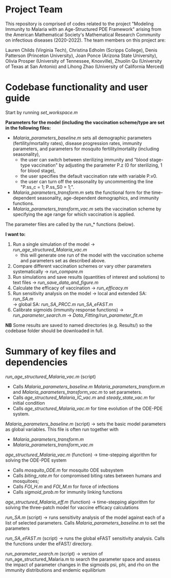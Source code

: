 # Project Team

This repository is comprised of codes related to the project "Modeling Immunity to Malaria with an Age-Structured PDE Framework" arising from the American Mathematical Society's Mathematical Research Community on infectious diseases (2020-2022). The team members on this project are:

Lauren Childs (Virginia Tech), Christina Edholm (Scripps College), Denis Patterson (Princeton University), Joan Ponce (Arizona State University), Olivia Prosper (University of Tennessee, Knoxville), Zhuolin Qu (University of Texas at San Antonio) and Lihong Zhao (University of California Merced)

# Codebase functionality and user guide

Start by running _set_workspace.m_

**Parameters for the model (including the vaccination scheme/type are set in the following files:**

- _Malaria_parameters_baseline.m_ sets all demographic parameters (fertility/mortality rates), disease progression rates, immunity parameters, and parameters for mosquito fertility/mortality (including seasonality),
  - the user can switch between sterilizing immunity and "blood stage-type vaccination" by adjusting the parameter P.z (0 for sterilizing, 1 for blood stage),
  - the user specifies the default vaccination rate with variable P.v0.
  - the user can turn off the seasonality by uncommenting the line "P.ss_c = 1; P.ss_S0 = 1;".
- _Malaria_parameters_transform.m_ sets the functional form for the time-dependent seasonality, age-dependent demographics, and immunity functions.
- _Malaria_parameters_transform_vac.m_ sets the vaccination scheme by specifying the age range for which vaccination is applied.

The parameter files are called by the run_* functions (below). 

**I want to:**

1. Run a single simulation of the model -> _run_age_structured_Malaria_vac.m_
    - this will generate one run of the model with the vaccination scheme and parameters set as described above.
2. Compare different vaccination schemes or vary other parameters systematically -> _run_compare.m_
3. Run simulations and save results (quantities of interest and solutions) to text files -> _run_save_data_and_figure.m_
4. Calculate the efficacy of vaccination -> _run_efficacy.m_
5. Run sensitivity analysis on the model 
  -> local and extended SA: _run_SA.m_  
  -> global SA: _run_SA_PRCC.m_ _run_SA_eFAST.m_
6. Calibrate sigmoids (immunity response functions) -> _run_parameter_search.m_ -> _Data_Fitting/run_parameter_fit.m_

**NB** Some results are saved to named directories (e.g. Results/) so the codebase folder should be downloaded in full.

# Summary of key files and dependencies

_run_age_structured_Malaria_vac.m_ (script) 
 - Calls _Malaria_parameters_baseline.m_ _Malaria_parameters_transform.m_ and _Malaria_parameters_transform_vac.m_ to set parameters.
 - Calls _age_structured_Malaria_IC_vac.m_ and _steady_state_vac.m_ for initial condition
 - Calls _age_structured_Malaria_vac.m_ for time evolution of the ODE-PDE system.

_Malaria_parameters_baseline.m_ (script) -> sets the basic model parameters as global variables. This file is often run together with
 - _Malaria_parameters_transform.m_  
 - _Malaria_parameters_transform_vac.m_ 

_age_structured_Malaria_vac.m_ (function) -> time-stepping algorithm for solving the ODE-PDE system
 - Calls _mosquito_ODE.m_ for mosquito ODE subsystem
 - Calls _biting_rate.m_ for compromised biting rates between humans and mosquitoes; 
 - Calls _FOI_H.m_ and _FOI_M.m_ for force of infections
 - Calls _sigmoid_prob.m_ for immunity linking functions

_age_structured_Malaria_eff.m_ (function) -> time-stepping algorithm for solving the three-patch model for vaccine efficacy calculations

_run_SA.m_ (script) -> runs sensitivity analysis of the model against each of a list of selected parameters. Calls _Malaria_parameters_baseline.m_ to set the parameters

_run_SA_eFAST.m_ (script) -> runs the global eFAST sensitivity analysis. Calls the functions under the eFAST/ directory.

_run_parameter_search.m_ (script) -> version of run_age_structured_Malaria.m to search the parameter space and assess the impact of parameter changes in the sigmoids psi, phi, and rho on the immunity distributions and endemic equilibrium













